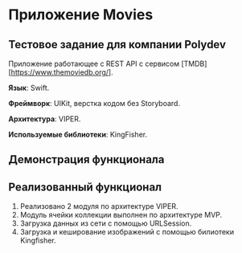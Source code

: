 #  Приложение Movies
## Тестовое задание для компании Polydev
Приложение работающее с REST API c сервисом [TMDB][https://www.themoviedb.org/].

**Язык**: Swift.

**Фреймворк**: UIKit, верстка кодом без Storyboard.

**Архитектура**: VIPER.

**Используемые библиотеки**: KingFisher.

## Демонстрация функционала

## Реализованный функционал

1. Реализовано 2 модуля по архитектуре VIPER.
2. Модуль ячейки коллекции выполнен по архитектуре MVP.
3. Загрузка данных из сети с помощью URLSession.
4. Загрузка и кеширование изображений с помощью билиотеки Kingfisher.


